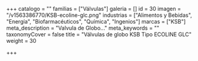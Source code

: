+++
catalogo = ""
familias = ["Válvulas"]
galeria = []
id = 30
imagen = "/v1563386770/KSB-ecoline-glc.png"
industrias = ["Alimentos y Bebidas", "Energía", "Biofarmacéuticos", "Química", "Ingenios"]
marcas = ["KSB"]
meta_description = "Valvula de Globo..."
meta_keywords = ""
taxonomyCover = false
title = "Válvulas de globo KSB Tipo ECOLINE GLC"
weight = 30

+++
